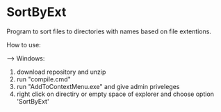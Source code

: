 # SortByExt

Program to sort files to directories with names based on file extentions.


How to use:

--> Windows:

1. download repository and unzip
2. run "compile.cmd"
3. run "AddToContextMenu.exe" and give admin priveleges
4. right click on directiry or empty space of explorer and choose option 'SortByExt'
